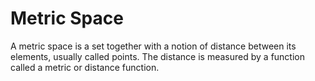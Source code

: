# Metric Space

A metric space is a set together with a notion of distance between its elements, usually called points. The distance is measured by a function called a metric or distance function.